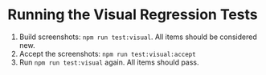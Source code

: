 # Running the Visual Regression Tests

1. Build screenshots: `npm run test:visual`. All items should be considered new.
2. Accept the screenshots: `npm run test:visual:accept`
3. Run `npm run test:visual` again. All items should pass.
